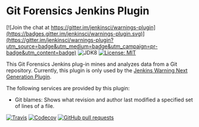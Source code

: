 # Git Forensics Jenkins Plugin

<!---  
[![Jenkins Plugin](https://img.shields.io/jenkins/plugin/v/analysis-model-api.svg)](https://plugins.jenkins.io/warnings)
--->
[![Join the chat at https://gitter.im/jenkinsci/warnings-plugin](https://badges.gitter.im/jenkinsci/warnings-plugin.svg)](https://gitter.im/jenkinsci/warnings-plugin?utm_source=badge&utm_medium=badge&utm_campaign=pr-badge&utm_content=badge)
![JDK8](https://img.shields.io/badge/jdk-8-yellow.svg)
[![License: MIT](https://img.shields.io/badge/license-MIT-yellow.svg)](https://opensource.org/licenses/MIT)

This Git Forensics Jenkins plug-in mines and analyzes data from a Git repository. Currently, this plugin is only used
by the [Jenkins Warning Next Generation Plugin](https://github.com/jenkinsci/warnings-ng-plugin). 

The following services are provided by this plugin:
- Git blames: Shows what revision and author last modified a specified set of lines of a file.

[![Travis](https://img.shields.io/travis/uhafner/git-forensics-plugin.svg?logo=travis&label=travis%20build&logoColor=white)](https://travis-ci.org/uhafner/git-forensics-plugin)
[![Codecov](https://img.shields.io/codecov/c/github/uhafner/git-forensics-plugin.svg)](https://codecov.io/gh/uhafner/git-forensics-plugin)
[![GitHub pull requests](https://img.shields.io/github/issues-pr/uhafner/git-forensics-plugin.svg)](https://github.com/uhafner/git-forensics-plugin/pulls)
